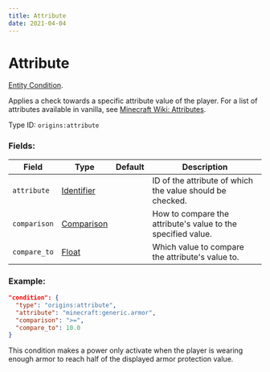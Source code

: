 ```yaml
---
title: Attribute
date: 2021-04-04
---
```

# Attribute

[Entity Condition](../entity_conditions.md).

Applies a check towards a specific attribute value of the player. For a list of attributes available in vanilla, see [Minecraft Wiki: Attributes](https://minecraft.fandom.com/wiki/Attribute#Attributes).

Type ID: `origins:attribute`

### Fields:

Field  | Type | Default | Description
-------|------|---------|-------------
`attribute` | [Identifier](../data_types/identifier.md) | |  ID of the attribute of which the value should be checked.
`comparison` | [Comparison](../data_types/comparison.md) | |  How to compare the attribute's value to the specified value.
`compare_to` | [Float](../data_types/float.md) | | Which value to compare the attribute's value to.

### Example:

```json
"condition": {
  "type": "origins:attribute",
  "attribute": "minecraft:generic.armor",
  "comparison": ">=",
  "compare_to": 10.0
}
```

This condition makes a power only activate when the player is wearing enough armor to reach half of the displayed armor protection value.
